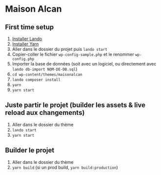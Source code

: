# Maison Alcan

## First time setup
1. [Installer Lando](https://github.com/lando/lando/releases)
2. [Installer Yarn](https://yarnpkg.com/lang/en/docs/cli/install/)
3. Aller dans le dossier du projet puis `lando start`
4. Copier-coller le fichier `wp-config-sample.php` et le renommer `wp-config.php`
5. Importer la base de données (soit avec un logiciel, ou directement avec `lando db-import NOM-DE-DB.sql`)
6. `cd wp-content/themes/maisonalcan`
7. `lando composer install`
8. `yarn`
9. `yarn start`

## Juste partir le projet (builder les assets & live reload aux changements)
1. Aller dans le dossier du thème
2. `lando start`
3. `yarn start`

## Builder le projet
1. Aller dans le dossier du thème
2. `yarn build` (si un prod build, `yarn build:production`)